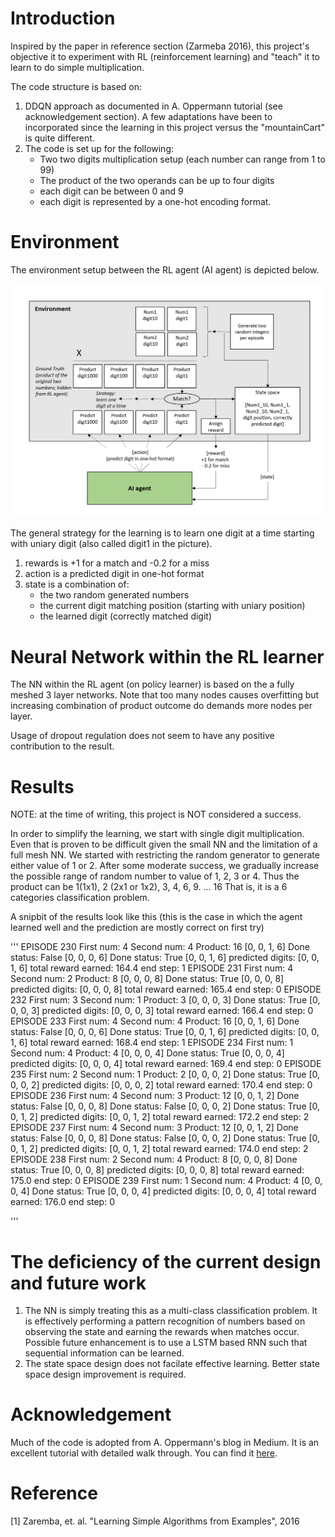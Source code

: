 # Introduction 

Inspired by the paper in reference section (Zarmeba 2016), this project's objective it to experiment with RL (reinforcement learning) and "teach" it to learn to do simple multiplication. 

The code structure is based on:
1. DDQN approach as documented in A. Oppermann tutorial (see acknowledgement section).  A few adaptations have been to incorporated since the learning in this project versus the "mountainCart" is quite different. 
2. The code is set up for the following:
   - Two two digits multiplication setup (each number can range from 1 to 99)
   - The product of the two operands can be up to four digits
   - each digit can be between 0 and 9
   - each digit is represented by a one-hot encoding format.

# Environment 

The environment setup between the RL agent (AI agent) is depicted below. 

![pics](https://github.com/dennylslee/Multiplication-deepRL/blob/master/Multiplication-game-env-setup.png)

The general strategy for the learning is to learn one digit at a time starting with uniary digit (also called digit1 in the picture). 

1. rewards is +1 for a match and -0.2 for a miss
2. action is a predicted digit in one-hot format
3. state is a combination of:
   - the two random generated numbers
   - the current digit matching position (starting with uniary position)
   - the learned digit (correctly matched digit)

# Neural Network within the RL learner

The NN within the RL agent (on policy learner) is based on the a fully meshed 3 layer networks.  Note that too many nodes causes overfitting but increasing combination of product outcome do demands more nodes per layer. 

Usage of dropout regulation does not seem to have any positive contribution to the result.

# Results

NOTE: at the time of writing, this project is NOT considered a success. 

In order to simplify the learning, we start with single digit multiplication.  Even that is proven to be difficult given the small NN and the limitation of a full mesh NN. We started with restricting the random generator to generate either value of 1 or 2.  After some moderate success, we gradually increase the possible range of random number to value of 1, 2, 3 or 4. Thus the product can be 1(1x1), 2 (2x1 or 1x2), 3, 4, 6, 9. ... 16  That is, it is a 6 categories classification problem. 

A snipbit of the results look like this (this is the case in which the agent learned well and the prediction are mostly correct on first try)

'''
EPISODE  230
First num: 4 Second num: 4 Product: 16 [0, 0, 1, 6]
Done status:  False [0, 0, 0, 6]
Done status:  True [0, 0, 1, 6]
predicted digits:  [0, 0, 1, 6]  total reward earned:  164.4 end step:  1
EPISODE  231
First num: 4 Second num: 2 Product: 8 [0, 0, 0, 8]
Done status:  True [0, 0, 0, 8]
predicted digits:  [0, 0, 0, 8]  total reward earned:  165.4 end step:  0
EPISODE  232
First num: 3 Second num: 1 Product: 3 [0, 0, 0, 3]
Done status:  True [0, 0, 0, 3]
predicted digits:  [0, 0, 0, 3]  total reward earned:  166.4 end step:  0
EPISODE  233
First num: 4 Second num: 4 Product: 16 [0, 0, 1, 6]
Done status:  False [0, 0, 0, 6]
Done status:  True [0, 0, 1, 6]
predicted digits:  [0, 0, 1, 6]  total reward earned:  168.4 end step:  1
EPISODE  234
First num: 1 Second num: 4 Product: 4 [0, 0, 0, 4]
Done status:  True [0, 0, 0, 4]
predicted digits:  [0, 0, 0, 4]  total reward earned:  169.4 end step:  0
EPISODE  235
First num: 2 Second num: 1 Product: 2 [0, 0, 0, 2]
Done status:  True [0, 0, 0, 2]
predicted digits:  [0, 0, 0, 2]  total reward earned:  170.4 end step:  0
EPISODE  236
First num: 4 Second num: 3 Product: 12 [0, 0, 1, 2]
Done status:  False [0, 0, 0, 8]
Done status:  False [0, 0, 0, 2]
Done status:  True [0, 0, 1, 2]
predicted digits:  [0, 0, 1, 2]  total reward earned:  172.2 end step:  2
EPISODE  237
First num: 4 Second num: 3 Product: 12 [0, 0, 1, 2]
Done status:  False [0, 0, 0, 8]
Done status:  False [0, 0, 0, 2]
Done status:  True [0, 0, 1, 2]
predicted digits:  [0, 0, 1, 2]  total reward earned:  174.0 end step:  2
EPISODE  238
First num: 2 Second num: 4 Product: 8 [0, 0, 0, 8]
Done status:  True [0, 0, 0, 8]
predicted digits:  [0, 0, 0, 8]  total reward earned:  175.0 end step:  0
EPISODE  239
First num: 1 Second num: 4 Product: 4 [0, 0, 0, 4]
Done status:  True [0, 0, 0, 4]
predicted digits:  [0, 0, 0, 4]  total reward earned:  176.0 end step:  0

'''


# The deficiency of the current design and future work

1. The NN is simply treating this as a multi-class classification problem.  It is effectively performing a pattern recognition of numbers based on observing the state and earning the rewards when matches occur.  Possible future enhancement is to use a LSTM based RNN such that sequential information can be learned. 
2. The state space design does not facilate effective learning. Better state space design improvement is required. 

# Acknowledgement 

Much of the code is adopted from A. Oppermann's blog in Medium. It is an excellent tutorial with detailed walk through. You can find it [here](https://towardsdatascience.com/self-learning-ai-agents-part-ii-deep-q-learning-b5ac60c3f47).


# Reference

[1] Zaremba, et. al. "Learning Simple Algorithms from Examples", 2016